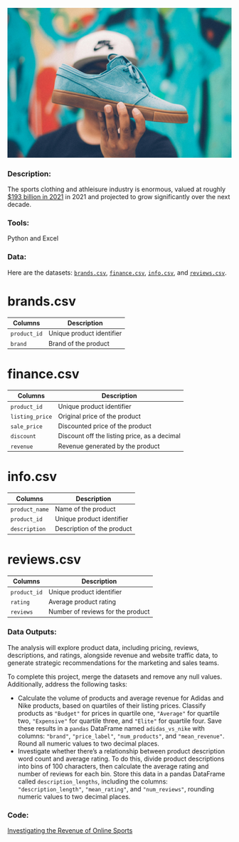 ![image](https://github.com/mynameisfho/My-Data-Analyst-Portofolio/blob/main/Investigating%20the%20Revenue%20of%20Online%20Sports/shoe.jpg)

### Description:
The sports clothing and athleisure industry is enormous, valued at roughly [$193 billion in 2021](https://www.statista.com/statistics/254489/total-revenue-of-the-global-sports-apparel-market/) in 2021 and projected to grow significantly over the next decade.

### Tools: 
Python and Excel

### Data:
Here are the datasets: [`brands.csv`](https://github.com/mynameisfho/My-Data-Analyst-Portofolio/blob/main/Investigating%20the%20Revenue%20of%20Online%20Sports/brands.csv), [`finance.csv`](https://github.com/mynameisfho/My-Data-Analyst-Portofolio/blob/main/Investigating%20the%20Revenue%20of%20Online%20Sports/finance.csv), [`info.csv`](https://github.com/mynameisfho/My-Data-Analyst-Portofolio/blob/main/Investigating%20the%20Revenue%20of%20Online%20Sports/info.csv), and [`reviews.csv`](https://github.com/mynameisfho/My-Data-Analyst-Portofolio/blob/main/Investigating%20the%20Revenue%20of%20Online%20Sports/reviews.csv).

#  brands.csv

| Columns | Description |
|---------|-------------|
| `product_id` | Unique product identifier |
| `brand` | Brand of the product | 

# finance.csv

| Columns | Description |
|---------|-------------|
| `product_id` | Unique product identifier |
| `listing_price` | Original price of the product | 
| `sale_price` | Discounted price of the product |
| `discount` | Discount off the listing price, as a decimal | 
| `revenue` | Revenue generated by the product |

# info.csv

| Columns | Description |
|---------|-------------|
| `product_name` | Name of the product | 
| `product_id` | Unique product identifier |
| `description` | Description of the product |

# reviews.csv

| Columns | Description |
|---------|-------------|
| `product_id` | Unique product identifier |
| `rating` | Average product rating | 
| `reviews` | Number of reviews for the product |

### Data Outputs: 
The analysis will explore product data, including pricing, reviews, descriptions, and ratings, alongside revenue and website traffic data, to generate strategic recommendations for the marketing and sales teams.

To complete this project, merge the datasets and remove any null values. Additionally, address the following tasks:

- Calculate the volume of products and average revenue for Adidas and Nike products, based on quartiles of their listing prices. Classify products as `"Budget"` for prices in quartile one, `"Average"` for quartile two, `"Expensive"` for quartile three, and `"Elite"` for quartile four. Save these results in a `pandas` DataFrame named `adidas_vs_nike` with columns: `"brand"`, `"price_label"`, `"num_products"`, and `"mean_revenue"`. Round all numeric values to two decimal places.
- Investigate whether there’s a relationship between product description word count and average rating. To do this, divide product descriptions into bins of 100 characters, then calculate the average rating and number of reviews for each bin. Store this data in a pandas DataFrame called `description_lengths`, including the columns: `"description_length"`, `"mean_rating"`, and `"num_reviews"`, rounding numeric values to two decimal places.

### Code:
[Investigating the Revenue of Online Sports](https://github.com/mynameisfho/My-Data-Analyst-Portofolio/blob/main/Investigating%20the%20Revenue%20of%20Online%20Sports/online_sports.ipynb)